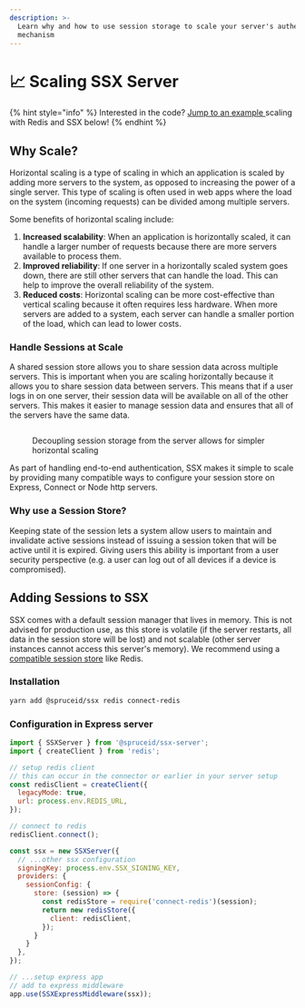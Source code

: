 ```yaml
---
description: >-
  Learn why and how to use session storage to scale your server's authentication
  mechanism
---
```


# 📈 Scaling SSX Server

{% hint style="info" %}
Interested in the code? [Jump to an example ](scaling-ssx-server.md#adding-sessions-to-ssx)scaling with Redis and SSX below!
{% endhint %}

## Why Scale?

Horizontal scaling is a type of scaling in which an application is scaled by adding more servers to the system, as opposed to increasing the power of a single server. This type of scaling is often used in web apps where the load on the system (incoming requests) can be divided among multiple servers.

Some benefits of horizontal scaling include:

1. **Increased scalability**: When an application is horizontally scaled, it can handle a larger number of requests because there are more servers available to process them.
2. **Improved reliability**: If one server in a horizontally scaled system goes down, there are still other servers that can handle the load. This can help to improve the overall reliability of the system.
3. **Reduced costs**: Horizontal scaling can be more cost-effective than vertical scaling because it often requires less hardware. When more servers are added to a system, each server can handle a smaller portion of the load, which can lead to lower costs.

### Handle Sessions at Scale

A shared session store allows you to share session data across multiple servers. This is important when you are scaling horizontally because it allows you to share session data between servers. This means that if a user logs in on one server, their session data will be available on all of the other servers. This makes it easier to manage session data and ensures that all of the servers have the same data.

<figure><img src=".gitbook/assets/Screen Shot 2022-09-16 at 6.06.00 PM.png" alt=""><figcaption><p>Decoupling session storage from the server allows for simpler horizontal scaling</p></figcaption></figure>

As part of handling end-to-end authentication, SSX makes it simple to scale by providing many compatible ways to configure your session store on Express, Connect or Node http servers.

### Why use a Session Store?

Keeping state of the session lets a system allow users to maintain and invalidate active sessions instead of issuing a session token that will be active until it is expired. Giving users this ability is important from a user security perspective (e.g. a user can log out of all devices if a device is compromised).

## Adding Sessions to SSX

SSX comes with a default session manager that lives in memory. This is not advised for production use, as this store is volatile (if the server restarts, all data in the session store will be lost) and not scalable (other server instances cannot access this server's memory). We recommend using a [compatible session store](https://github.com/expressjs/session#compatible-session-stores) like Redis.

### Installation

```bash
yarn add @spruceid/ssx redis connect-redis
```

### Configuration in Express server

```javascript
import { SSXServer } from '@spruceid/ssx-server';
import { createClient } from 'redis';

// setup redis client
// this can occur in the connector or earlier in your server setup
const redisClient = createClient({
  legacyMode: true,
  url: process.env.REDIS_URL,
});

// connect to redis
redisClient.connect();

const ssx = new SSXServer({
  // ...other ssx configuration
  signingKey: process.env.SSX_SIGNING_KEY,
  providers: {
    sessionConfig: {
      store: (session) => {
        const redisStore = require('connect-redis')(session);
        return new redisStore({
          client: redisClient,
        });
      } 
    }
  },
});

// ...setup express app
// add to express middleware
app.use(SSXExpressMiddleware(ssx));

```
